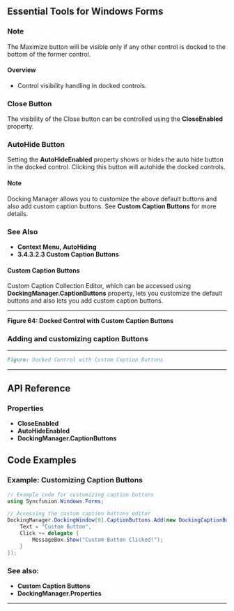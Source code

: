 <!--
source: image
domain: syncfusion-sdk
task: pdf-ocr-to-markdown
language: en (keep original; do not translate)
source_filename: page_148.jpeg
document_name: tools
page_number: 148
page_id: tools#page_148
product: Syncfusion Winforms
version: 11.4.0.26
timestamp: 2025-08-09T08:52:26Z
fidelity: lossless
-->

## Essential Tools for Windows Forms

### Note

The Maximize button will be visible only if any other control is docked to the bottom of the former control.

#### Overview
- Control visibility handling in docked controls.

### Close Button

The visibility of the Close button can be controlled using the **CloseEnabled** property.

### AutoHide Button

Setting the **AutoHideEnabled** property shows or hides the auto hide button in the docked control. Clicking this button will autohide the docked controls.

#### Note

Docking Manager allows you to customize the above default buttons and also add custom caption buttons. See **Custom Caption Buttons** for more details.

### See Also

- **Context Menu, AutoHiding**
- **3.4.3.2.3 Custom Caption Buttons**

#### Custom Caption Buttons

Custom Caption Collection Editor, which can be accessed using **DockingManager.CaptionButtons** property, lets you customize the default buttons and also lets you add custom caption buttons.

---

**Figure 64: Docked Control with Custom Caption Buttons**

### Adding and customizing caption Buttons

---

```markdown
Figure: Docked Control with Custom Caption Buttons
```

---

## API Reference

### Properties
- **CloseEnabled**
- **AutoHideEnabled**
- **DockingManager.CaptionButtons**

## Code Examples

### Example: Customizing Caption Buttons

```csharp
// Example code for customizing caption buttons
using Syncfusion.Windows.Forms;

// Accessing the custom caption buttons editor
DockingManager.DockingWindow[0].CaptionButtons.Add(new DockingCaptionButton() {
    Text = "Custom Button",
    Click += delegate {
        MessageBox.Show("Custom Button Clicked!");
    }
});
```

### See also:
- **Custom Caption Buttons**
- **DockingManager.Properties**

---

<!-- tags: [Syncfusion Winforms, Custom Caption Buttons, Docking Manager, AutoHideEnabled, CloseEnabled] keywords: [Customization, Docked Controls, Auto Hide, Maximize Button, Windows Forms] -->